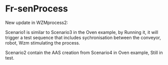 # Fr-senProcess

New update in WZMprocess2:

Scenario1 is similar to Scenario3 in the Oven example, by Running it, it will trigger a test sequence that includes sychronisation between the conveyor, robot, Wzm
stimulating the process.

Scenario2 contain the AAS creation from Scenario4 in Oven example, Still in test.
